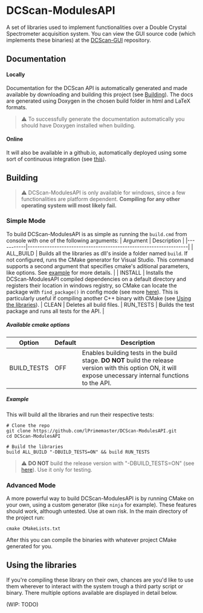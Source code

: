 # DCScan-ModulesAPI
A  set of libraries used to implement functionalities over a Double Crystal Spectrometer acquisition system.
You can view the GUI source code (which implements these binaries) at the [DCScan-GUI](http://github.com/lPrimemaster/DCScan-GUI) repository.


## Documentation
#### Locally
Documentation for the DCScan API is automatically generated and made available by downloading and building this project (see [Building](#building)). The docs are generated using Doxygen in the chosen build folder in html and LaTeX formats.
> :warning: To successfully generate the documentation automatically you should have Doxygen installed when building.
#### Online
It will also be available in a github.io, automatically deployed using some sort of continuous integration (see [this](https://gist.github.com/vidavidorra/548ffbcdae99d752da02)).

## Building

> :warning: DCScan-ModulesAPI is only available for windows, since a few functionalities are platform dependent. **Compiling for any other operating system will most likely fail.**

### Simple Mode
To build DCScan-ModulesAPI is as simple as running the `build.cmd` from console with one of the following arguments:
| Argument  |                            Description                           |
|-----------|------------------------------------------------------------------|
| ALL_BUILD | Builds all the libraries as dll's inside a folder named `build`. If not configured, runs the CMake generator for Visual Studio. This command supports a second argument that specifies cmake's aditional parameters, like options. See [example](#example) for more details. |
| INSTALL   | Installs the DCScan-ModulesAPI compiled dependencies on a default directory and registers their location in windows registry, so CMake can locate the package with `find_package()` in config mode (see more [here](https://cmake.org/cmake/help/latest/command/find_package.html)). This is particularly useful if compiling another C++ binary with CMake (see [Using the libraries](#using-the-libraries)).
| CLEAN     | Deletes all build files.
| RUN_TESTS | Builds the test package and runs all tests for the API.          |

##### Available cmake options

|   Option    | Default | Description |
|-------------|---------|-------------|
| BUILD_TESTS |   OFF   | Enables building tests in the build stage. **DO NOT** build the release version with this option ON, it will expose unecessary internal functions to the API. |

##### Example
This will build all the libraries and run their respective tests:
```shell
# Clone the repo
git clone https://github.com/lPrimemaster/DCScan-ModulesAPI.git
cd DCScan-ModulesAPI

# Build the libraries
build ALL_BUILD "-DBUILD_TESTS=ON" && build RUN_TESTS
```
> :warning: **DO NOT** build the release version with "-DBUILD_TESTS=ON" (see [here](#available-cmake-options)). Use it only for testing.


### Advanced Mode
A more powerful way to build DCScan-ModulesAPI is by running CMake on your own, using a custom generator (like `ninja` for example). These features should work, although untested. Use at own risk.
In the main directory of the project run:
```shell
cmake CMakeLists.txt
```
After this you can compile the binaries with whatever project CMake generated for you.

## Using the libraries
If you're compiling these library on their own, chances are you'd like to use them wherever to interact with the system trough a third party script or binary. There multiple options available are displayed in detail below.

(WIP: TODO)
